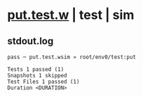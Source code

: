 # [put.test.w](../../../../../../examples/tests/sdk_tests/bucket/put.test.w) | test | sim

## stdout.log
```log
pass ─ put.test.wsim » root/env0/test:put

Tests 1 passed (1)
Snapshots 1 skipped
Test Files 1 passed (1)
Duration <DURATION>
```

